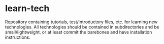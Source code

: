 # learn-tech
Repository containing tutorials, test/introductory files, etc. for learning new technologies. All technologies should be contained in subdirectories and be small/lightweight, or at least commit the barebones and have installation instructions.
